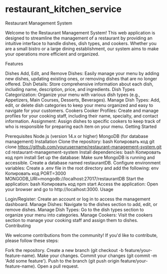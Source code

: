 ﻿# restaurant_kitchen_service
Restaurant Management System

Welcome to the Restaurant Management System! This web application is designed to streamline the management of a restaurant by providing an intuitive interface to handle dishes, dish types, and cookers. Whether you are a small bistro or a large dining establishment, our system aims to make your operations more efficient and organized.

Features

Dishes
Add, Edit, and Remove Dishes: Easily manage your menu by adding new dishes, updating existing ones, or removing dishes that are no longer offered.
Dish Details: Store comprehensive information about each dish, including name, description, price, and ingredients.
Dish Types
Categorization: Organize your menu with various dish types (e.g., Appetizers, Main Courses, Desserts, Beverages).
Manage Dish Types: Add, edit, or delete dish categories to keep your menu organized and easy to navigate for your customers.
Cookers
Cooker Profiles: Create and manage profiles for your cooking staff, including their name, specialty, and contact information.
Assignment: Assign dishes to specific cookers to keep track of who is responsible for preparing each item on your menu.
Getting Started

Prerequisites
Node.js (version 14.x or higher)
MongoDB (for database management)
Installation
Clone the repository:
bash
Копировать код
git clone https://github.com/yourusername/restaurant-management-system.git
cd restaurant-management-system
Install dependencies:
bash
Копировать код
npm install
Set up the database:
Make sure MongoDB is running and accessible. Create a database named restaurantDB.
Configure environment variables:
Create a .env file in the root directory and add the following:
env
Копировать код
PORT=3000
MONGODB_URI=mongodb://localhost:27017/restaurantDB
Start the application:
bash
Копировать код
npm start
Access the application:
Open your browser and go to http://localhost:3000.
Usage

Login/Register: Create an account or log in to access the management dashboard.
Manage Dishes: Navigate to the dishes section to add, edit, or remove dishes.
Manage Dish Types: Go to the dish types section to organize your menu into categories.
Manage Cookers: Visit the cookers section to manage your cooking staff and assign them to dishes.
Contributing

We welcome contributions from the community! If you'd like to contribute, please follow these steps:

Fork the repository.
Create a new branch (git checkout -b feature/your-feature-name).
Make your changes.
Commit your changes (git commit -m 'Add some feature').
Push to the branch (git push origin feature/your-feature-name).
Open a pull request.
